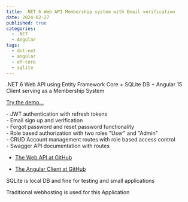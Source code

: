 ```yaml
---
title: .NET 6 Web API Membership system with Email verification  
date: 2024-02-27
published: true
categories:
  - .NET
  - Angular
tags:
  - dot-net
  - angular
  - ef-core
  - sqlite
---
```



.NET 6 Web API using Entity Framework Core + SQLite DB + Angular 15 Client serving as a Membership System

<a href="https://angular.signup.client.persteenolsen.com" target="_blank" title="Angular 15 + Web API in .NET 6 Membership System">Try the demo...</a>

<p>
- JWT authentication with refresh tokens<br />
- Email sign up and verification<br />
- Forgot password and reset password functionality<br />
- Role based authorization with two roles "User" and "Admin"<br />
- CRUD Account management routes with role based access control<br />
- Swagger API documentation with routes<br />
</p>

<ul>
<li>
<a href="https://github.com/persteenolsen/dotnet-6-signup-api" target="_blank">The Web API at GitHub</a>
</li>
<li>

<a href="https://github.com/persteenolsen/angular-15-signup-client" target="_blank">The Angular Client at GitHub</a>
</li>
</ul>

SQLite is local DB and fine for testing and small applications

Traditional webhosting is used for this Application<br />
